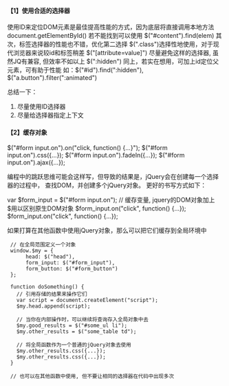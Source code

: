 #### 【1】使用合适的选择器

使用ID来定位DOM元素是最佳提高性能的方式，因为底层将直接调用本地方法document.getElementById()
若不能找到可以使用 $("#content").find(elem)
其次，标签选择器的性能也不错，优化第二选择
$(".class")选择性地使用，对于现代浏览器来说较id和标签稍差
$("[attribute=value]") 尽量避免这样的选择器, 虽然JQ有兼容, 但效率不如以上
$(":hidden") 同上，若实在想用，可加上id定位父元素，可有助于性能 
如：$("#id").find(":hidden"), $("a.button").filter(":animated")

总结一下： 
1. 尽量使用ID选择器    
2. 尽量给选择器指定上下文

#### 【2】缓存对象

$("#form input.on").on("click, function() {...}");
$("#form input.on").css({...});
$("#form input.on").fadeIn({...});
$("#form input.on").ajax({...});

编程中的跳跃思维可能会这样写，但导致的结果是，jQuery会在创建每一个选择器的过程中，
查找DOM，并创建多个jQuery对象。   更好的书写方式如下：

var $form_input = $("#form input.on"); // 缓存变量, jquery的DOM对象加上$用以区别原生DOM对象
$form_input.on("click", function() {...});
$form_input.on("click", function() {...});

如果打算在其他函数中使用jQuery对象，那么可以把它们缓存到全局环境中

     // 在全局范围定义一个对象
     window.$my = {
          head: $("head"),
          form_input: $("#form_input"),
          form_button: $("#form_button")
     };

     function doSomething() {
       // 引用存储的结果来操作它们
       var script = document.createElement("script");
       $my.head.append(script);

       // 当你在内部操作时，可以继续将查询存入全局对象中去
       $my.good_results = $("#some_ul li");
       $my.other_results = $("some_table td");

       // 将全局函数作为一个普通的jQuery对象去使用
       $my.other_results.css({...});
       $my.other_results.css({...});
     }

     // 也可以在其他函数中使用, 但不要让相同的选择器在代码中出现多次
